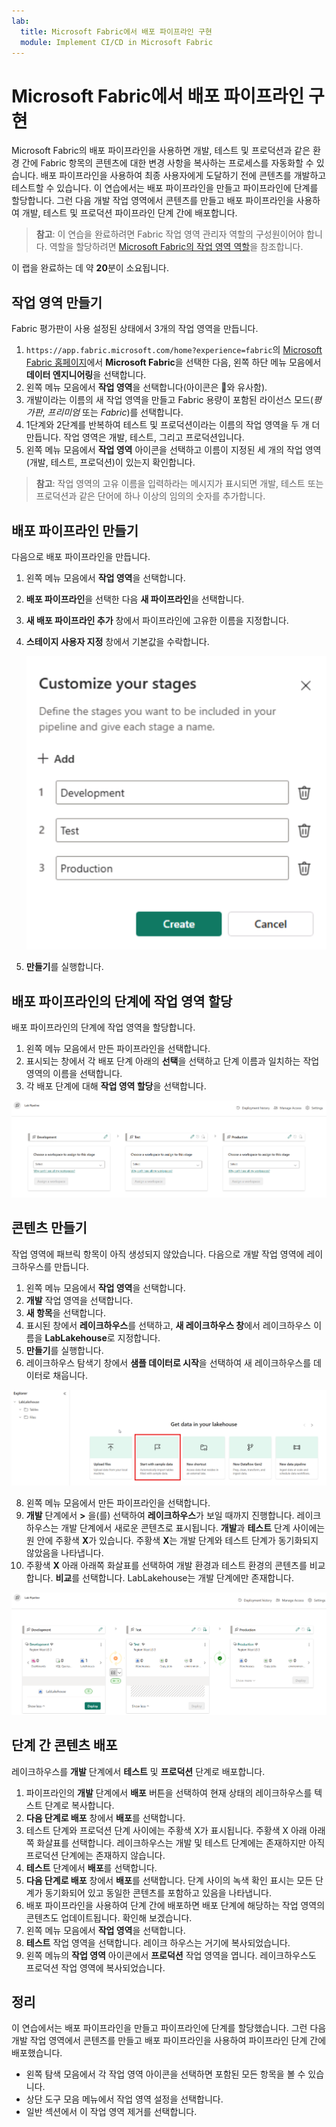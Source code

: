 ```yaml
---
lab:
  title: Microsoft Fabric에서 배포 파이프라인 구현
  module: Implement CI/CD in Microsoft Fabric
---
```


# Microsoft Fabric에서 배포 파이프라인 구현

Microsoft Fabric의 배포 파이프라인을 사용하면 개발, 테스트 및 프로덕션과 같은 환경 간에 Fabric 항목의 콘텐츠에 대한 변경 사항을 복사하는 프로세스를 자동화할 수 있습니다. 배포 파이프라인을 사용하여 최종 사용자에게 도달하기 전에 콘텐츠를 개발하고 테스트할 수 있습니다. 이 연습에서는 배포 파이프라인을 만들고 파이프라인에 단계를 할당합니다. 그런 다음 개발 작업 영역에서 콘텐츠를 만들고 배포 파이프라인을 사용하여 개발, 테스트 및 프로덕션 파이프라인 단계 간에 배포합니다.

> **참고**: 이 연습을 완료하려면 Fabric 작업 영역 관리자 역할의 구성원이어야 합니다. 역할을 할당하려면 [Microsoft Fabric의 작업 영역 역할](https://learn.microsoft.com/en-us/fabric/get-started/roles-workspaces)을 참조합니다.

이 랩을 완료하는 데 약 **20**분이 소요됩니다.

## 작업 영역 만들기

Fabric 평가판이 사용 설정된 상태에서 3개의 작업 영역을 만듭니다.

1. `https://app.fabric.microsoft.com/home?experience=fabric`의 [Microsoft Fabric 홈페이지](https://app.fabric.microsoft.com/home?experience=fabric)에서 **Microsoft Fabric**을 선택한 다음, 왼쪽 하단 메뉴 모음에서 **데이터 엔지니어링**을 선택합니다.
2. 왼쪽 메뉴 모음에서 **작업 영역**을 선택합니다(아이콘은 와 유사함).
3. 개발이라는 이름의 새 작업 영역을 만들고 Fabric 용량이 포함된 라이선스 모드(*평가판*, *프리미엄* 또는 *Fabric*)를 선택합니다.
4. 1단계와 2단계를 반복하여 테스트 및 프로덕션이라는 이름의 작업 영역을 두 개 더 만듭니다. 작업 영역은 개발, 테스트, 그리고 프로덕션입니다.
5. 왼쪽 메뉴 모음에서 **작업 영역** 아이콘을 선택하고 이름이 지정된 세 개의 작업 영역(개발, 테스트, 프로덕션)이 있는지 확인합니다.

> **참고**: 작업 영역의 고유 이름을 입력하라는 메시지가 표시되면 개발, 테스트 또는 프로덕션과 같은 단어에 하나 이상의 임의의 숫자를 추가합니다.

## 배포 파이프라인 만들기

다음으로 배포 파이프라인을 만듭니다.

1. 왼쪽 메뉴 모음에서 **작업 영역**을 선택합니다.
2. **배포 파이프라인**을 선택한 다음 **새 파이프라인**을 선택합니다.
3. **새 배포 파이프라인 추가** 창에서 파이프라인에 고유한 이름을 지정합니다.
4. **스테이지 사용자 지정** 창에서 기본값을 수락합니다.  

   ![파이프라인 단계 스크린샷.](./Images/customize-stages.png)

5. **만들기**를 실행합니다.

## 배포 파이프라인의 단계에 작업 영역 할당

배포 파이프라인의 단계에 작업 영역을 할당합니다.

1. 왼쪽 메뉴 모음에서 만든 파이프라인을 선택합니다. 
2. 표시되는 창에서 각 배포 단계 아래의 **선택**을 선택하고 단계 이름과 일치하는 작업 영역의 이름을 선택합니다.
3. 각 배포 단계에 대해 **작업 영역 할당**을 선택합니다.

  ![배포 파이프라인 스크린샷.](./Images/deployment-pipeline.png)

## 콘텐츠 만들기

작업 영역에 패브릭 항목이 아직 생성되지 않았습니다. 다음으로 개발 작업 영역에 레이크하우스를 만듭니다.

1. 왼쪽 메뉴 모음에서 **작업 영역**을 선택합니다.
2. **개발** 작업 영역을 선택합니다.
3. **새 항목**을 선택합니다.
4. 표시된 창에서 **레이크하우스**를 선택하고, **새 레이크하우스 창**에서 레이크하우스 이름을 **LabLakehouse**로 지정합니다.
5. **만들기**를 실행합니다.
6. 레이크하우스 탐색기 창에서 **샘플 데이터로 시작**을 선택하여 새 레이크하우스를 데이터로 채웁니다.

  ![레이크하우스 탐색기 스크린샷.](./Images/lakehouse-explorer.png)

8. 왼쪽 메뉴 모음에서 만든 파이프라인을 선택합니다.
9. **개발** 단계에서 **>** 을(를) 선택하여 **레이크하우스**가 보일 때까지 진행합니다. 레이크하우스는 개발 단계에서 새로운 콘텐츠로 표시됩니다. **개발**과 **테스트** 단계 사이에는 원 안에 주황색 **X**가 있습니다. 주황색 **X**는 개발 단계와 테스트 단계가 동기화되지 않았음을 나타냅니다.
10. 주황색 **X** 아래 아래쪽 화살표를 선택하여 개발 환경과 테스트 환경의 콘텐츠를 비교합니다. **비교**를 선택합니다. LabLakehouse는 개발 단계에만 존재합니다.  

  ![단계 간에 콘텐츠가 일치하지 않음을 보여주는 배포 파이프라인 스크린샷.](./Images/lab-pipeline-compare.png)

## 단계 간 콘텐츠 배포

레이크하우스를 **개발** 단계에서 **테스트** 및 **프로덕션** 단계로 배포합니다.
1. 파이프라인의 **개발** 단계에서 **배포** 버튼을 선택하여 현재 상태의 레이크하우스를 텍스트 단계로 복사합니다. 
2. **다음 단계로 배포** 창에서 **배포**를 선택합니다.
3. 테스트 단계와 프로덕션 단계 사이에는 주황색 X가 표시됩니다. 주황색 X 아래 아래쪽 화살표를 선택합니다. 레이크하우스는 개발 및 테스트 단계에는 존재하지만 아직 프로덕션 단계에는 존재하지 않습니다.
4. **테스트** 단계에서 **배포**를 선택합니다.
5. **다음 단계로 배포** 창에서 **배포**를 선택합니다. 단계 사이의 녹색 확인 표시는 모든 단계가 동기화되어 있고 동일한 콘텐츠를 포함하고 있음을 나타냅니다.
6. 배포 파이프라인을 사용하여 단계 간에 배포하면 배포 단계에 해당하는 작업 영역의 콘텐츠도 업데이트됩니다. 확인해 보겠습니다.
7. 왼쪽 메뉴 모음에서 **작업 영역**을 선택합니다.
8. **테스트** 작업 영역을 선택합니다. 레이크 하우스는 거기에 복사되었습니다.
9. 왼쪽 메뉴의 **작업 영역** 아이콘에서 **프로덕션** 작업 영역을 엽니다. 레이크하우스도 프로덕션 작업 영역에 복사되었습니다.

## 정리

이 연습에서는 배포 파이프라인을 만들고 파이프라인에 단계를 할당했습니다. 그런 다음 개발 작업 영역에서 콘텐츠를 만들고 배포 파이프라인을 사용하여 파이프라인 단계 간에 배포했습니다.

- 왼쪽 탐색 모음에서 각 작업 영역 아이콘을 선택하면 포함된 모든 항목을 볼 수 있습니다.
- 상단 도구 모음 메뉴에서 작업 영역 설정을 선택합니다.
- 일반 섹션에서 이 작업 영역 제거를 선택합니다.
